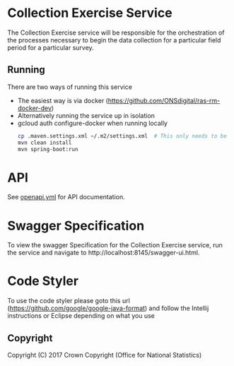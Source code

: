 # Collection Exercise Service
The Collection Exercise service will be responsible for the orchestration of the processes necessary to begin the data
collection for a particular field period for a particular survey.

## Running

There are two ways of running this service

* The easiest way is via docker (https://github.com/ONSdigital/ras-rm-docker-dev)
* Alternatively running the service up in isolation
* gcloud auth configure-docker when running locally
    ```bash
    cp .maven.settings.xml ~/.m2/settings.xml  # This only needs to be done once to set up mavens settings file
    mvn clean install
    mvn spring-boot:run
    ```

# API
See [openapi.yml](https://github.com/ONSdigital/rm-collection-exercise-service/blob/main/openapi.yml) for API documentation.

# Swagger Specification
To view the swagger Specification for the Collection Exercise service, run the service and navigate to http://localhost:8145/swagger-ui.html.

# Code Styler
To use the code styler please goto this url (https://github.com/google/google-java-format) and follow the Intellij
instructions or Eclipse depending on what you use

## Copyright
Copyright (C) 2017 Crown Copyright (Office for National Statistics)
